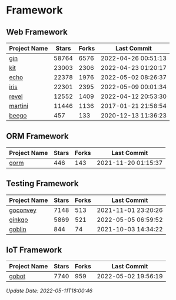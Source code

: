 # Framework

## Web Framework
| Project Name | Stars | Forks | Last Commit |
| ------------ | ----- | ----- | ----------- |
| [gin](https://github.com/gin-gonic/gin) | 58764 | 6576 | 2022-04-26 00:51:13 |
| [kit](https://github.com/go-kit/kit) | 23003 | 2306 | 2022-04-23 01:20:17 |
| [echo](https://github.com/labstack/echo) | 22378 | 1976 | 2022-05-02 08:26:37 |
| [iris](https://github.com/kataras/iris) | 22301 | 2395 | 2022-05-09 00:01:34 |
| [revel](https://github.com/revel/revel) | 12552 | 1409 | 2022-04-12 20:53:30 |
| [martini](https://github.com/go-martini/martini) | 11446 | 1136 | 2017-01-21 21:58:54 |
| [beego](https://github.com/astaxie/beego) | 457 | 133 | 2020-12-13 11:36:23 |

## ORM Framework
| Project Name | Stars | Forks | Last Commit |
| ------------ | ----- | ----- | ----------- |
| [gorm](https://github.com/jinzhu/gorm) | 446 | 143 | 2021-11-20 01:15:37 |

## Testing Framework
| Project Name | Stars | Forks | Last Commit |
| ------------ | ----- | ----- | ----------- |
| [goconvey](https://github.com/smartystreets/goconvey) | 7148 | 513 | 2021-11-01 23:20:26 |
| [ginkgo](https://github.com/onsi/ginkgo) | 5869 | 521 | 2022-05-05 06:59:52 |
| [goblin](https://github.com/franela/goblin) | 844 | 74 | 2021-10-03 14:34:22 |

## IoT Framework
| Project Name | Stars | Forks | Last Commit |
| ------------ | ----- | ----- | ----------- |
| [gobot](https://github.com/hybridgroup/gobot) | 7740 | 959 | 2022-05-02 19:56:19 |

*Update Date: 2022-05-11T18:00:46*